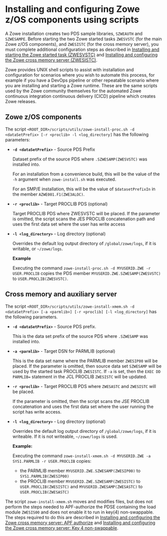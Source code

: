 # Installing and configuring Zowe z/OS components using scripts

A Zowe installation creates two PDS sample libraries, `SZWEAUTH` and `SZWESAMPE`.  Before starting the two Zowe started tasks `ZWESVSTC` (for the main Zowe z/OS components), and `ZWESISTC` (for the cross memory server), you must complete additional configuration steps as described in [Installing and starting the Zowe started task (ZWESVSTC)](configure-zowe-server.md) and [Installing and configuring the Zowe cross memory server (ZWESISTC)](configure-xmem-server.md).   

Zowe provides UNIX shell scripts to assist with installation and configuration for scenarios where you wish to automate this process, for example if you have a DevOps pipeline or other repeatable scenario where you are installing and starting a Zowe runtime. These are the same scripts used by the Zowe community themselves for the automated Zowe continuous integration continuous delivery (CICD) pipeline which creates Zowe releases.

## Zowe z/OS components

The script `<ROOT_DIR>/scripts/utils/zowe-install-proc.sh -d <dataSetPrefix> [-r <proclib> -l <log_directory]` has the following parameters:

- **`-d <dataSetPrefix>`** - Source PDS Prefix

   Dataset prefix of the source PDS where `.SZWESAMP(ZWESVSTC)` was installed into.  

   For an installation from a convenience build, this will be the value of the `-h` argument when `zowe-install.sh` was executed.

   For an SMP/E installation, this will be the value of `$datasetPrefixIn` in the member `AZWE001.F1(ZWE3ALOC)`.

- **`-r <proclib>`** - Target PROCLIB PDS (optional)
   
   Target PROCLIB PDS where ZWESVSTC will be placed. If the parameter is omitted, the script scans the JES PROCLIB concatenation path and uses the first data set where the user has write access

- **`-l <log_directory>`** - Log directory (optional)

   Overrides the default log output directory of `/global/zowe/logs`, if it is writable, or `~/zowe/logs`.
   
   **Example**

   Executing the command `zowe-install-proc.sh -d MYUSERID.ZWE -r USER.PROCLIB` copies the PDS member `MYUSERID.ZWE.SZWESAMP(ZWESVSTC)` to `USER.PROCLIB(ZWESVSTC)`.


## Cross memory and auxiliary server 

The script `<ROOT_DIR>/scripts/utils/zowe-install-xmem.sh -d <dataSetPrefix> [-a <parmlib>] [-r <proclib] [-l <log_directory]` has the following parameters.

- **`-d <dataSetPrefix>`** - Source PDS prefix.
  
  This is the data set prefix of the source PDS where `.SZWESAMP` was installed into.   

- **`-a <parmlib>`** - Target DSN for PARMLIB (optional)

  This is the data set name where the PARMLIB member `ZWESIP00` will be placed. If the parameter is omitted, then source data set `SZWESAMP` will be used by the started task PROCLIB `ZWESISTC`.  If `-a` is set, then the `EXEC DD PARMLIB=` statement in the JCL PROCLIB `ZWESISTC` will be updated.  

- **`-r <proclib>`** - Target PROCLIB PDS where `ZWESASTC` and `ZWESISTC` will be placed. 

  If the parameter is omitted, then the script scans the JSE PROCLIB concatenation and uses the first data set where the user running the script has write access.  

- **`-l <log_directory>`** - Log directory (optional)

  Overrides the default log output directory of `/global/zowe/logs`, if it is writeable.  If it is not writeable, `~/zowe/logs` is used.  

  **Example:**

  Executing the command `zowe-install-xmem.sh -d MYUSERID.ZWE -a SYS1.PARMLIB -r USER.PROCLIB` copies:

  - the PARMLIB member `MYUSERID.ZWE.SZWESAMP(ZWESIP00)` to `SYS1.PARMLIB(ZWESIP00)`
  - the PROCLIB member `MYUSERID.ZWE.SZWESAMP(ZWESISTC)` to `USER.PROCLIB(ZWESISTC)` and `MYUSERID.ZWESAMP(ZWESASTC)` to `USER.PROCLIB(ZWESASTC)`

The script `zowe-install-xmem.sh` moves and modifies files, but does not perform the steps needed to APF-authorize the PDSE containing the load module `ZWESIS00` and does not enable it to run in key(4) non-swappable.  The steps required to do this are described in [Installing and configuring the Zowe cross memory server: APF authorize](configure-xmem-server.md#apf-authorize) and [Installing and configuring the Zowe cross memory server: Key 4 non-swappable](configure-xmem-server.md#key-4-non-swappable).

